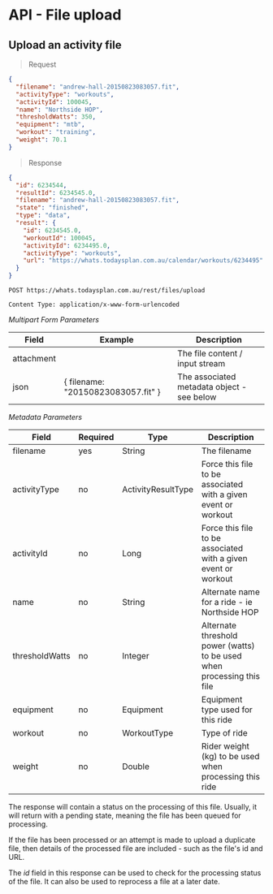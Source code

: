 # API - File upload

## Upload an activity file

> Request

```json
{
  "filename": "andrew-hall-20150823083057.fit",
  "activityType": "workouts",
  "activityId": 100045,
  "name": "Northside HOP",
  "thresholdWatts": 350,
  "equipment": "mtb",
  "workout": "training",
  "weight": 70.1
}

```

> Response

```json
{
  "id": 6234544,
  "resultId": 6234545.0,
  "filename": "andrew-hall-20150823083057.fit",
  "state": "finished",
  "type": "data",
  "result": {
    "id": 6234545.0,
    "workoutId": 100045,
    "activityId": 6234495.0,
    "activityType": "workouts",
    "url": "https://whats.todaysplan.com.au/calendar/workouts/6234495"
  }
}
```

`POST https://whats.todaysplan.com.au/rest/files/upload`

`Content Type: application/x-www-form-urlencoded`

*Multipart Form Parameters*

Field | Example | Description
--------- | ------- | -----------
attachment |  | The file content / input stream
json | { filename: "20150823083057.fit" } | The associated metadata object - see below

*Metadata Parameters*

Field | Required | Type | Description
--------- | ------- | ----------- | -------
filename | yes | String | The filename
activityType | no | ActivityResultType | Force this file to be associated with a given event or workout
activityId | no | Long | Force this file to be associated with a given event or workout
name | no | String | Alternate name for a ride - ie Northside HOP
thresholdWatts | no | Integer | Alternate threshold power (watts) to be used when processing this file
equipment | no | Equipment | Equipment type used for this ride
workout | no | WorkoutType | Type of ride
weight | no | Double | Rider weight (kg) to be used when processing this ride

The response will contain a status on the processing of this file. Usually, it will return with a pending state, meaning the file has been queued for processing.

If the file has been processed or an attempt is made to upload a duplicate file, then details of the processed file are included - such as the file's id and URL.

The *id* field in this response can be used to check for the processing status of the file. It can also be used to reprocess a file at a later date.

